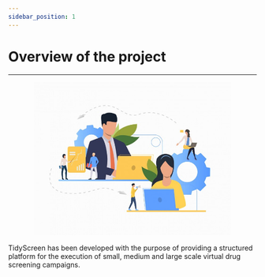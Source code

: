 ```yaml
---
sidebar_position: 1
---
```


# Overview of the project

---


<div align="center">
  <img src="/img/organization.jpg" alt="Nada" width="400"/>
</div>


TidyScreen has been developed with the purpose of providing a structured platform for the execution of small, medium and large scale virtual drug screening campaigns. 



